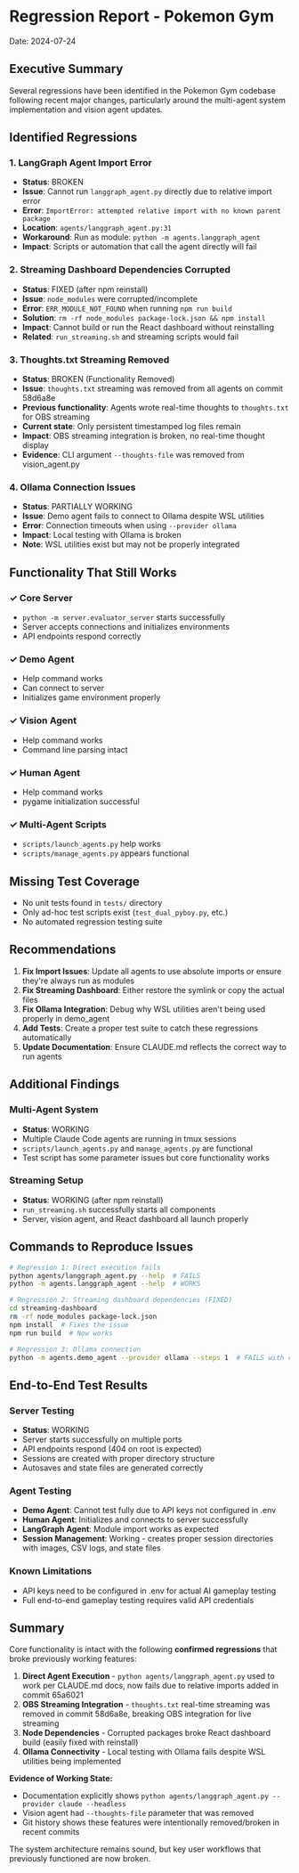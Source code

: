 # Regression Report - Pokemon Gym

Date: 2024-07-24

## Executive Summary

Several regressions have been identified in the Pokemon Gym codebase following recent major changes, particularly around the multi-agent system implementation and vision agent updates.

## Identified Regressions

### 1. LangGraph Agent Import Error
- **Status**: BROKEN
- **Issue**: Cannot run `langgraph_agent.py` directly due to relative import error
- **Error**: `ImportError: attempted relative import with no known parent package`
- **Location**: `agents/langgraph_agent.py:31`
- **Workaround**: Run as module: `python -m agents.langgraph_agent`
- **Impact**: Scripts or automation that call the agent directly will fail

### 2. Streaming Dashboard Dependencies Corrupted
- **Status**: FIXED (after npm reinstall)
- **Issue**: `node_modules` were corrupted/incomplete 
- **Error**: `ERR_MODULE_NOT_FOUND` when running `npm run build`
- **Solution**: `rm -rf node_modules package-lock.json && npm install`
- **Impact**: Cannot build or run the React dashboard without reinstalling
- **Related**: `run_streaming.sh` and streaming scripts would fail

### 3. Thoughts.txt Streaming Removed  
- **Status**: BROKEN (Functionality Removed)
- **Issue**: `thoughts.txt` streaming was removed from all agents on commit 58d6a8e
- **Previous functionality**: Agents wrote real-time thoughts to `thoughts.txt` for OBS streaming
- **Current state**: Only persistent timestamped log files remain
- **Impact**: OBS streaming integration is broken, no real-time thought display
- **Evidence**: CLI argument `--thoughts-file` was removed from vision_agent.py

### 4. Ollama Connection Issues
- **Status**: PARTIALLY WORKING
- **Issue**: Demo agent fails to connect to Ollama despite WSL utilities
- **Error**: Connection timeouts when using `--provider ollama`
- **Impact**: Local testing with Ollama is broken
- **Note**: WSL utilities exist but may not be properly integrated

## Functionality That Still Works

### ✓ Core Server
- `python -m server.evaluator_server` starts successfully
- Server accepts connections and initializes environments
- API endpoints respond correctly

### ✓ Demo Agent
- Help command works
- Can connect to server 
- Initializes game environment properly

### ✓ Vision Agent  
- Help command works
- Command line parsing intact

### ✓ Human Agent
- Help command works
- pygame initialization successful

### ✓ Multi-Agent Scripts
- `scripts/launch_agents.py` help works
- `scripts/manage_agents.py` appears functional

## Missing Test Coverage

- No unit tests found in `tests/` directory
- Only ad-hoc test scripts exist (`test_dual_pyboy.py`, etc.)
- No automated regression testing suite

## Recommendations

1. **Fix Import Issues**: Update all agents to use absolute imports or ensure they're always run as modules
2. **Fix Streaming Dashboard**: Either restore the symlink or copy the actual files
3. **Fix Ollama Integration**: Debug why WSL utilities aren't being used properly in demo_agent
4. **Add Tests**: Create a proper test suite to catch these regressions automatically
5. **Update Documentation**: Ensure CLAUDE.md reflects the correct way to run agents

## Additional Findings

### Multi-Agent System
- **Status**: WORKING
- Multiple Claude Code agents are running in tmux sessions
- `scripts/launch_agents.py` and `manage_agents.py` are functional
- Test script has some parameter issues but core functionality works

### Streaming Setup
- **Status**: WORKING (after npm reinstall)
- `run_streaming.sh` successfully starts all components
- Server, vision agent, and React dashboard all launch properly

## Commands to Reproduce Issues

```bash
# Regression 1: Direct execution fails
python agents/langgraph_agent.py --help  # FAILS
python -m agents.langgraph_agent --help  # WORKS

# Regression 2: Streaming dashboard dependencies (FIXED)
cd streaming-dashboard
rm -rf node_modules package-lock.json
npm install  # Fixes the issue
npm run build  # Now works

# Regression 3: Ollama connection
python -m agents.demo_agent --provider ollama --steps 1  # FAILS with connection timeout
```

## End-to-End Test Results

### Server Testing
- **Status**: WORKING
- Server starts successfully on multiple ports
- API endpoints respond (404 on root is expected)
- Sessions are created with proper directory structure
- Autosaves and state files are generated correctly

### Agent Testing
- **Demo Agent**: Cannot test fully due to API keys not configured in .env
- **Human Agent**: Initializes and connects to server successfully
- **LangGraph Agent**: Module import works as expected
- **Session Management**: Working - creates proper session directories with images, CSV logs, and state files

### Known Limitations
- API keys need to be configured in .env for actual AI gameplay testing
- Full end-to-end gameplay testing requires valid API credentials

## Summary

Core functionality is intact with the following **confirmed regressions** that broke previously working features:

1. **Direct Agent Execution** - `python agents/langgraph_agent.py` used to work per CLAUDE.md docs, now fails due to relative imports added in commit 65a6021
2. **OBS Streaming Integration** - `thoughts.txt` real-time streaming was removed in commit 58d6a8e, breaking OBS integration for live streaming
3. **Node Dependencies** - Corrupted packages broke React dashboard build (easily fixed with reinstall)
4. **Ollama Connectivity** - Local testing with Ollama fails despite WSL utilities being implemented

**Evidence of Working State:**
- Documentation explicitly shows `python agents/langgraph_agent.py --provider claude --headless` 
- Vision agent had `--thoughts-file` parameter that was removed
- Git history shows these features were intentionally removed/broken in recent commits

The system architecture remains sound, but key user workflows that previously functioned are now broken.